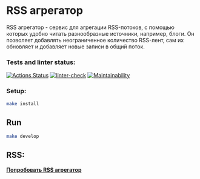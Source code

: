 # RSS агрегатор

RSS агрегатор - сервис для агрегации RSS-потоков, с помощью которых удобно читать разнообразные источники, например, блоги. Он позволяет добавлять неограниченное количество RSS-лент, сам их обновляет и добавляет новые записи в общий поток.

### Tests and linter status:
[![Actions Status](https://github.com/MONDAYMIND/frontend-project-lvl3/workflows/hexlet-check/badge.svg)](https://github.com/MONDAYMIND/frontend-project-lvl3/actions)
[![linter-check](https://github.com/MONDAYMIND/frontend-project-lvl3/actions/workflows/linter-check.yml/badge.svg)](https://github.com/MONDAYMIND/frontend-project-lvl3/actions)
[![Maintainability](https://api.codeclimate.com/v1/badges/07659c415f6300a98e9e/maintainability)](https://codeclimate.com/github/MONDAYMIND/frontend-project-lvl3/maintainability)

### Setup:

```sh
make install
```

## Run

```sh
make develop
```

## RSS:
**[Попробовать RSS агрегатор](https://frontend-project-lvl33.vercel.app/)**
